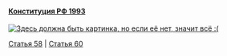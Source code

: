 #### [Конституция РФ 1993](https://lalawland.github.io/eurasia/russia/const)

[![Здесь должна быть картинка, но если её нет, значит всё :(](https://sun9-west.userapi.com/sun9-56/s/v1/ig2/3gRdxE2IwwNeGcMuMZgjcsWe7SVWMg7jfmXxGFQqKbuFm_u001ytVZ-zqwDhfnsjLbCWHFaFNT4CBUbsSoeq4rhY.jpg?size=1280x720&quality=95&type=album)](https://sun9-west.userapi.com/sun9-56/s/v1/ig2/3gRdxE2IwwNeGcMuMZgjcsWe7SVWMg7jfmXxGFQqKbuFm_u001ytVZ-zqwDhfnsjLbCWHFaFNT4CBUbsSoeq4rhY.jpg?size=1280x720&quality=95&type=album)

[Статья 58](https://lalawland.github.io/eurasia/russia/const/art58) | [Статья 60](https://lalawland.github.io/eurasia/russia/const/art60)
